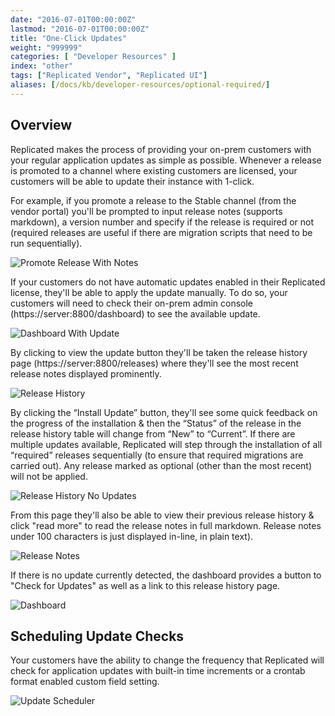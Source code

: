```yaml
---
date: "2016-07-01T00:00:00Z"
lastmod: "2016-07-01T00:00:00Z"
title: "One-Click Updates"
weight: "999999"
categories: [ "Developer Resources" ]
index: "other"
tags: ["Replicated Vendor", "Replicated UI"]
aliases: [/docs/kb/developer-resources/optional-required/]
---
```


## Overview
Replicated makes the process of providing your on-prem customers with your regular 
application updates as simple as possible. Whenever a release is promoted to a channel 
where existing customers are licensed, your customers will be able to update their 
instance with 1-click.

For example, if you promote a release to the Stable channel (from the vendor portal) 
you'll be prompted to input release notes (supports markdown), a version number and 
specify if the release is required or not (required releases are useful if there are 
migration scripts that need to be run sequentially).

![Promote Release With Notes](/images/post-screens/promote-release-with-notes.png)

If your customers do not have automatic updates enabled in their Replicated license, 
they'll be able to apply the update manually. To do so, your customers will need to 
check their on-prem admin console (https://server:8800/dashboard) to see the 
available update.

![Dashboard With Update](/images/post-screens/dashboard-with-update.png)

By clicking to view the update button they'll be taken the release history page 
(https://server:8800/releases) where they'll see the most recent release notes 
displayed prominently.

![Release History](/images/post-screens/release-history.png)

By clicking the “Install Update” button, they'll see some quick feedback on the progress 
of the installation & then the “Status” of the release in the release history table 
will change from “New” to “Current”. If there are multiple updates available, 
Replicated will step through the installation of all “required” releases sequentially 
(to ensure that required migrations are carried out). Any release marked as optional 
(other than the most recent) will not be applied.

![Release History No Updates](/images/post-screens/release-history-empty.png)

From this page they'll also be able to view their previous release history & click 
"read more" to read the release notes in full markdown. Release notes under 100 
characters is just displayed in-line, in plain text).

![Release Notes](/images/post-screens/release-notes.png)

If there is no update currently detected, the dashboard provides a button to "Check for 
Updates" as well as a link to this release history page.

![Dashboard](/images/post-screens/dashboard-no-updates.png)

## Scheduling Update Checks

Your customers have the ability to change the frequency that Replicated will check for
application updates with built-in time increments or a crontab format enabled
custom field setting.

![Update Scheduler](/images/post-screens/update-scheduler.png)
